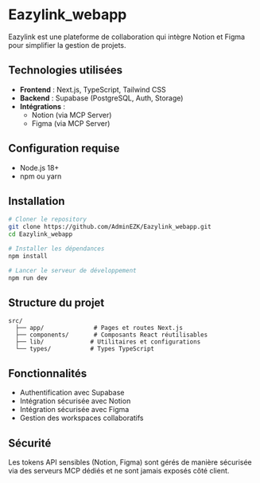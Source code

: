 # Eazylink_webapp

Eazylink est une plateforme de collaboration qui intègre Notion et Figma pour simplifier la gestion de projets.

## Technologies utilisées

- **Frontend** : Next.js, TypeScript, Tailwind CSS
- **Backend** : Supabase (PostgreSQL, Auth, Storage)
- **Intégrations** : 
  - Notion (via MCP Server)
  - Figma (via MCP Server)

## Configuration requise

- Node.js 18+
- npm ou yarn

## Installation

```bash
# Cloner le repository
git clone https://github.com/AdminEZK/Eazylink_webapp.git
cd Eazylink_webapp

# Installer les dépendances
npm install

# Lancer le serveur de développement
npm run dev
```

## Structure du projet

```
src/
  ├── app/              # Pages et routes Next.js
  ├── components/       # Composants React réutilisables
  ├── lib/             # Utilitaires et configurations
  └── types/           # Types TypeScript
```

## Fonctionnalités

- Authentification avec Supabase
- Intégration sécurisée avec Notion
- Intégration sécurisée avec Figma
- Gestion des workspaces collaboratifs

## Sécurité

Les tokens API sensibles (Notion, Figma) sont gérés de manière sécurisée via des serveurs MCP dédiés et ne sont jamais exposés côté client.
